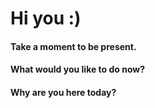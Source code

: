 # Hi you :)


#### Take a moment to be present.

#### What would you like to do now?

#### Why are you here today?
